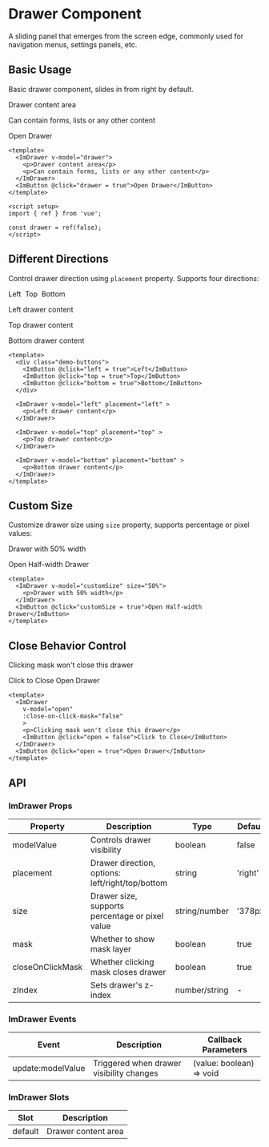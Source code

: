 # Drawer Component

A sliding panel that emerges from the screen edge, commonly used for navigation menus, settings panels, etc.

  <script setup>
import { ref } from 'vue';

const drawer = ref(false);
const left = ref(false);
const top = ref(false);
const bottom = ref(false);
const customSize = ref(false);
const open = ref(false);
</script>

<style scoped>

  .demo-buttons {
    display: flex;
    gap: 8px;
  }
</style>



## Basic Usage

Basic drawer component, slides in from right by default.

<ImDrawer v-model="drawer">
    <p>Drawer content area</p>
    <p>Can contain forms, lists or any other content</p>
  </ImDrawer>
  <ImButton @click="drawer = true">Open Drawer</ImButton>
  
```vue
<template>
  <ImDrawer v-model="drawer">
    <p>Drawer content area</p>
    <p>Can contain forms, lists or any other content</p>
  </ImDrawer>
  <ImButton @click="drawer = true">Open Drawer</ImButton>
</template>

<script setup>
import { ref } from 'vue';

const drawer = ref(false);
</script>

```

## Different Directions

Control drawer direction using `placement` property. Supports four directions:

 <div class="demo-buttons">
    <ImButton @click="left = true">Left</ImButton>
    <ImButton @click="top = true">Top</ImButton>
    <ImButton @click="bottom = true">Bottom</ImButton>
  </div>

  <ImDrawer v-model="left" placement="left" >
    <p>Left drawer content</p>
  </ImDrawer>

  <ImDrawer v-model="top" placement="top" >
    <p>Top drawer content</p>
  </ImDrawer>

  <ImDrawer v-model="bottom" placement="bottom" >
    <p>Bottom drawer content</p>
  </ImDrawer>

```vue
<template>
  <div class="demo-buttons">
    <ImButton @click="left = true">Left</ImButton>
    <ImButton @click="top = true">Top</ImButton>
    <ImButton @click="bottom = true">Bottom</ImButton>
  </div>

  <ImDrawer v-model="left" placement="left" >
    <p>Left drawer content</p>
  </ImDrawer>

  <ImDrawer v-model="top" placement="top" >
    <p>Top drawer content</p>
  </ImDrawer>

  <ImDrawer v-model="bottom" placement="bottom" >
    <p>Bottom drawer content</p>
  </ImDrawer>
</template>

```

## Custom Size

Customize drawer size using `size` property, supports percentage or pixel values:

<ImDrawer v-model="customSize" size="50%">
    <p>Drawer with 50% width</p>
  </ImDrawer>
  <ImButton @click="customSize = true">Open Half-width Drawer</ImButton>

```vue
<template>
  <ImDrawer v-model="customSize" size="50%">
    <p>Drawer with 50% width</p>
  </ImDrawer>
  <ImButton @click="customSize = true">Open Half-width Drawer</ImButton>
</template>
```

## Close Behavior Control

<ImDrawer
    v-model="open"
    :close-on-click-mask="false"
    >

<p>Clicking mask won't close this drawer</p>
<ImButton @click="open = false">Click to Close</ImButton>
</ImDrawer>
<ImButton @click="open = true">Open Drawer</ImButton>

```vue
<template>
  <ImDrawer
    v-model="open"
    :close-on-click-mask="false"
    >
    <p>Clicking mask won't close this drawer</p>
    <ImButton @click="open = false">Click to Close</ImButton>
  </ImDrawer>
  <ImButton @click="open = true">Open Drawer</ImButton>
</template>
```

## API

### ImDrawer Props

| Property         | Description                                      | Type          | Default | Required |
| ---------------- | ------------------------------------------------ | ------------- | ------- | -------- |
| modelValue       | Controls drawer visibility                       | boolean       | false   | Yes      |
| placement        | Drawer direction, options: left/right/top/bottom | string        | 'right' | No       |
| size             | Drawer size, supports percentage or pixel value  | string/number | '378px' | No       |
| mask             | Whether to show mask layer                       | boolean       | true    | No       |
| closeOnClickMask | Whether clicking mask closes drawer              | boolean       | true    | No       |
| zIndex           | Sets drawer's z-index                            | number/string | -       | No       |

### ImDrawer Events

| Event             | Description                              | Callback Parameters      |
| ----------------- | ---------------------------------------- | ------------------------ |
| update:modelValue | Triggered when drawer visibility changes | (value: boolean) => void |

### ImDrawer Slots

| Slot    | Description         |
| ------- | ------------------- |
| default | Drawer content area |
